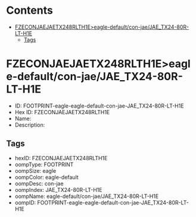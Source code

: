 



Contents
========

* [FZECONJAEJAETX248RLTH1E>eagle-default/con-jae/JAE_TX24-80R-LT-H1E](#fzeconjaejaetx248rlth1eeagle-defaultcon-jaejae_tx24-80r-lt-h1e)
	* [Tags](#tags)

# FZECONJAEJAETX248RLTH1E>eagle-default/con-jae/JAE_TX24-80R-LT-H1E

- ID: FOOTPRINT-eagle-eagle-default-con-jae-JAE_TX24-80R-LT-H1E
- Hex ID: FZECONJAEJAETX248RLTH1E
- Name: 
- Description: 

## Tags

- hexID: FZECONJAEJAETX248RLTH1E
- oompType: FOOTPRINT
- oompSize: eagle
- oompColor: eagle-default
- oompDesc: con-jae
- oompIndex: JAE_TX24-80R-LT-H1E
- oompName: eagle-default/con-jae/JAE_TX24-80R-LT-H1E
- oompID: FOOTPRINT-eagle-eagle-default-con-jae-JAE_TX24-80R-LT-H1E
